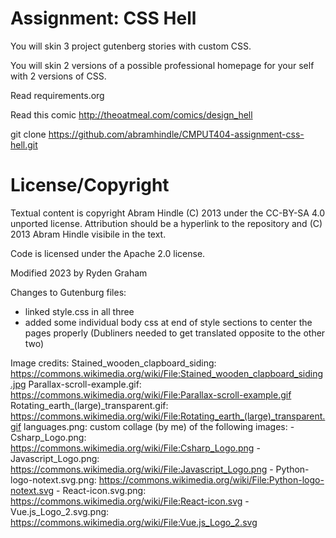 Assignment: CSS Hell
====================

You will skin 3 project gutenberg stories with custom CSS.

You will skin 2 versions of a possible professional homepage for your
self with 2 versions of CSS.

Read requirements.org

Read this comic http://theoatmeal.com/comics/design_hell

git clone https://github.com/abramhindle/CMPUT404-assignment-css-hell.git

License/Copyright
=================

Textual content is copyright Abram Hindle (C) 2013 under the CC-BY-SA
4.0 unported license. Attribution should be a hyperlink to the
repository and (C) 2013 Abram Hindle visibile in the text.

Code is licensed under the Apache 2.0 license.

Modified 2023 by Ryden Graham

Changes to Gutenburg files:
- linked style.css in all three
- added some individual body css at end of style sections to center the pages properly
(Dubliners needed to get translated opposite to the other two)


Image credits:
Stained_wooden_clapboard_siding: https://commons.wikimedia.org/wiki/File:Stained_wooden_clapboard_siding.jpg
Parallax-scroll-example.gif: https://commons.wikimedia.org/wiki/File:Parallax-scroll-example.gif
Rotating_earth_(large)_transparent.gif: https://commons.wikimedia.org/wiki/File:Rotating_earth_(large)_transparent.gif
languages.png: custom collage (by me) of the following images:
	- Csharp_Logo.png: https://commons.wikimedia.org/wiki/File:Csharp_Logo.png
	- Javascript_Logo.png: https://commons.wikimedia.org/wiki/File:Javascript_Logo.png
	- Python-logo-notext.svg.png: https://commons.wikimedia.org/wiki/File:Python-logo-notext.svg
	- React-icon.svg.png: https://commons.wikimedia.org/wiki/File:React-icon.svg
	- Vue.js_Logo_2.svg.png: https://commons.wikimedia.org/wiki/File:Vue.js_Logo_2.svg
